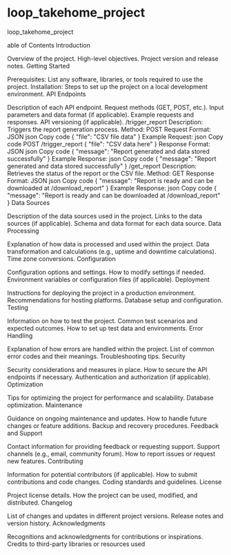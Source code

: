 # loop_takehome_project
loop_takehome_project

able of Contents
Introduction

Overview of the project.
High-level objectives.
Project version and release notes.
Getting Started

Prerequisites: List any software, libraries, or tools required to use the project.
Installation: Steps to set up the project on a local development environment.
API Endpoints

Description of each API endpoint.
Request methods (GET, POST, etc.).
Input parameters and data format (if applicable).
Example requests and responses.
API versioning (if applicable).
/trigger_report
Description: Triggers the report generation process.
Method: POST
Request Format: JSON
json
Copy code
{
  "file": "CSV file data"
}
Example Request:
json
Copy code
POST /trigger_report
{
  "file": "CSV data here"
}
Response Format: JSON
json
Copy code
{
  "message": "Report generated and data stored successfully"
}
Example Response:
json
Copy code
{
  "message": "Report generated and data stored successfully"
}
/get_report
Description: Retrieves the status of the report or the CSV file.
Method: GET
Response Format: JSON
json
Copy code
{
  "message": "Report is ready and can be downloaded at /download_report"
}
Example Response:
json
Copy code
{
  "message": "Report is ready and can be downloaded at /download_report"
}
Data Sources

Description of the data sources used in the project.
Links to the data sources (if applicable).
Schema and data format for each data source.
Data Processing

Explanation of how data is processed and used within the project.
Data transformation and calculations (e.g., uptime and downtime calculations).
Time zone conversions.
Configuration

Configuration options and settings.
How to modify settings if needed.
Environment variables or configuration files (if applicable).
Deployment

Instructions for deploying the project in a production environment.
Recommendations for hosting platforms.
Database setup and configuration.
Testing

Information on how to test the project.
Common test scenarios and expected outcomes.
How to set up test data and environments.
Error Handling

Explanation of how errors are handled within the project.
List of common error codes and their meanings.
Troubleshooting tips.
Security

Security considerations and measures in place.
How to secure the API endpoints if necessary.
Authentication and authorization (if applicable).
Optimization

Tips for optimizing the project for performance and scalability.
Database optimization.
Maintenance

Guidance on ongoing maintenance and updates.
How to handle future changes or feature additions.
Backup and recovery procedures.
Feedback and Support

Contact information for providing feedback or requesting support.
Support channels (e.g., email, community forum).
How to report issues or request new features.
Contributing

Information for potential contributors (if applicable).
How to submit contributions and code changes.
Coding standards and guidelines.
License

Project license details.
How the project can be used, modified, and distributed.
Changelog

List of changes and updates in different project versions.
Release notes and version history.
Acknowledgments

Recognitions and acknowledgments for contributions or inspirations.
Credits to third-party libraries or resources used

